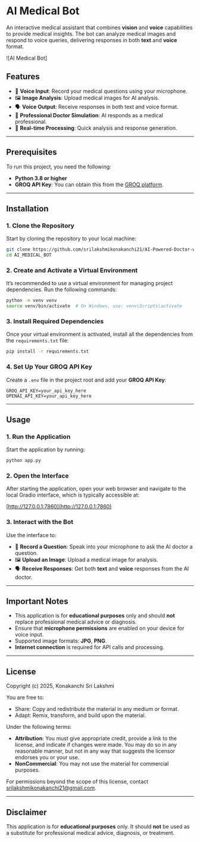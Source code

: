 # AI Medical Bot

An interactive medical assistant that combines **vision** and **voice** capabilities to provide medical insights. The bot can analyze medical images and respond to voice queries, delivering responses in both **text** and **voice** format.

![AI Medical Bot]

## Features

- 🎤 **Voice Input**: Record your medical questions using your microphone.
- 🖼️ **Image Analysis**: Upload medical images for AI analysis.
- 🗣️ **Voice Output**: Receive responses in both text and voice format.
- 🤖 **Professional Doctor Simulation**: AI responds as a medical professional.
- 🔄 **Real-time Processing**: Quick analysis and response generation.

---

## Prerequisites

To run this project, you need the following:

- **Python 3.8 or higher**
- **GROQ API Key**: You can obtain this from the [GROQ platform](https://www.groq.com/).

---

## Installation

### 1. Clone the Repository

Start by cloning the repository to your local machine:

```bash
git clone https://github.com/srilakshmikonakanchi21/AI-Powered-Doctor-with-Integrated-Vision-and-Voice-Capabilities
cd AI_MEDICAL_BOT
```

### 2. Create and Activate a Virtual Environment

It’s recommended to use a virtual environment for managing project dependencies. Run the following commands:

```bash
python -m venv venv
source venv/bin/activate  # On Windows, use: venv\Scripts\activate
```

### 3. Install Required Dependencies

Once your virtual environment is activated, install all the dependencies from the `requirements.txt` file:

```bash
pip install -r requirements.txt
```

### 4. Set Up Your GROQ API Key

Create a `.env` file in the project root and add your **GROQ API Key**:

```
GROQ_API_KEY=your_api_key_here
OPENAI_API_KEY=your_api_key_here

```

---

## Usage

### 1. Run the Application

Start the application by running:

```bash
python app.py
```

### 2. Open the Interface

After starting the application, open your web browser and navigate to the local Gradio interface, which is typically accessible at:

[http://127.0.0.1:7860](http://127.0.0.1:7860)

### 3. Interact with the Bot

Use the interface to:

- 🎤 **Record a Question**: Speak into your microphone to ask the AI doctor a question.
- 🖼️ **Upload an Image**: Upload a medical image for analysis.
- 🗣️ **Receive Responses**: Get both **text** and **voice** responses from the AI doctor.

---

## Important Notes

- This application is for **educational purposes** only and should **not** replace professional medical advice or diagnosis.
- Ensure that **microphone permissions** are enabled on your device for voice input.
- Supported image formats: **JPG**, **PNG**.
- **Internet connection** is required for API calls and processing.

---

## License

Copyright (c) 2025, Konakanchi Sri Lakshmi

You are free to:
- Share: Copy and redistribute the material in any medium or format.
- Adapt: Remix, transform, and build upon the material.

Under the following terms:
- **Attribution**: You must give appropriate credit, provide a link to the license, and indicate if changes were made. 
  You may do so in any reasonable manner, but not in any way that suggests the licensor endorses you or your use.
- **NonCommercial**: You may not use the material for commercial purposes.

For permissions beyond the scope of this license, contact [srilakshmikonakanchi21@gmail.com](mailto:srilakshmikonakanchi21@gmail.com).

---

## Disclaimer

This application is for **educational purposes** only. It should **not** be used as a substitute for professional medical advice, diagnosis, or treatment.
